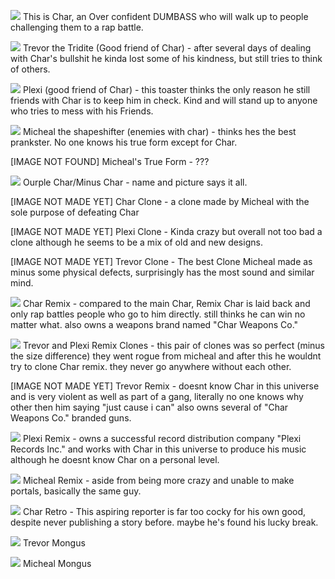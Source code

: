 ![](https://vscharimagefiles.neocities.org/imgs/Char.png) 
This is Char, an Over confident DUMBASS who will walk up to people challenging them to a rap battle.

![](https://vscharimagefiles.neocities.org/imgs/Trevor.png) 
Trevor the Tridite (Good friend of Char) - after several days of dealing with Char's bullshit he kinda lost some of his kindness, but still tries to think of others.

![](https://vscharimagefiles.neocities.org/imgs/Plexi.png) 
Plexi (good friend of Char) - this toaster thinks the only reason he still friends with Char is to keep him in check. Kind and will stand up to anyone who tries to mess with his Friends.

![](https://vscharimagefiles.neocities.org/imgs/Micheal.png) 
Micheal the shapeshifter (enemies with char) - thinks hes the best prankster. No one knows his true form except for Char.

[IMAGE NOT FOUND] 
Micheal's True Form - ???

![](https://vscharimagefiles.neocities.org/imgs/OurplenMinusChar.png) 
Ourple Char/Minus Char - name and picture says it all.

[IMAGE NOT MADE YET] 
Char Clone - a clone made by Micheal with the sole purpose of defeating Char

[IMAGE NOT MADE YET] 
Plexi Clone - Kinda crazy but overall not too bad a clone although he seems to be a mix of old and new designs.

[IMAGE NOT MADE YET] 
Trevor Clone - The best Clone Micheal made as minus some physical defects, surprisingly has the most sound and similar mind.

![](https://vscharimagefiles.neocities.org/imgs/CharRemix.png) 
Char Remix - compared to the main Char, Remix Char is laid back and only rap battles people who go to him directly. still thinks he can win no matter what. also owns a weapons brand named "Char Weapons Co."

![](https://vscharimagefiles.neocities.org/imgs/TrevorandPlexiClonesRemix.png) 
Trevor and Plexi Remix Clones - this pair of clones was so perfect (minus the size difference) they went rogue from micheal and after this he wouldnt try to clone Char remix. they never go anywhere without each other.

[IMAGE NOT MADE YET] 
Trevor Remix - doesnt know Char in this universe and is very violent as well as part of a gang, literally no one knows why other then him saying "just cause i can" also owns several of "Char Weapons Co." branded guns.

![](https://vscharimagefiles.neocities.org/imgs/PlexiRemix.png) 
Plexi Remix - owns a successful record distribution company "Plexi Records Inc." and works with Char in this universe to produce his music although he doesnt know Char on a personal level.

![](https://vscharimagefiles.neocities.org/imgs/MichealRemix.png) 
Micheal Remix - aside from being more crazy and unable to make portals, basically the same guy.


![](https://vscharimagefiles.neocities.org/imgs/CharRetro.png) Char Retro - This aspiring reporter is far too cocky for his own good, despite never publishing a story before. maybe he's found his lucky break.

![](https://vscharimagefiles.neocities.org/imgs/TrevorMongus.png) Trevor Mongus

![](https://vscharimagefiles.neocities.org/imgs/MichealMongus.png) Micheal Mongus
